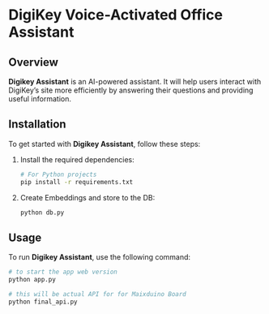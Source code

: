 # DigiKey Voice-Activated Office Assistant

## Overview

**Digikey Assistant** is an AI-powered assistant. It will help users interact with DigiKey’s site more efficiently by answering their questions and providing useful information.

## Installation

To get started with **Digikey Assistant**, follow these steps:

1. Install the required dependencies:
    ```bash
    # For Python projects
    pip install -r requirements.txt
    ```
2. Create Embeddings and store to the DB:
    ```bash
    python db.py
    ```

## Usage

To run **Digikey Assistant**, use the following command:

```bash
# to start the app web version
python app.py

# this will be actual API for for Maixduino Board
python final_api.py
